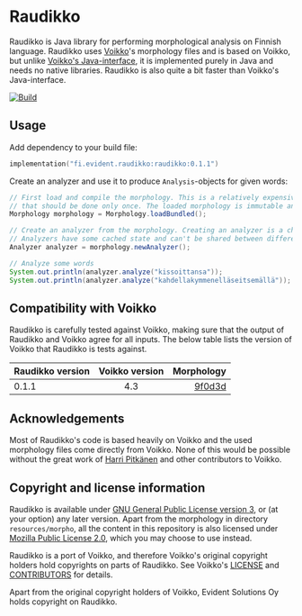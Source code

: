 # Raudikko

Raudikko is Java library for performing morphological analysis on Finnish language. Raudikko uses
[Voikko](https://voikko.puimula.org)'s morphology files and is based on Voikko, but unlike
[Voikko's Java-interface](https://voikko.puimula.org/java.html), it is implemented purely in Java and needs no native
libraries. Raudikko is also quite a bit faster than Voikko's Java-interface.

[![Build](https://github.com/EvidentSolutions/raudikko/actions/workflows/gradle-build.yml/badge.svg)](https://github.com/EvidentSolutions/raudikko/actions/workflows/gradle-build.yml)

## Usage

Add dependency to your build file:

```kotlin
implementation("fi.evident.raudikko:raudikko:0.1.1")
```

Create an analyzer and use it to produce `Analysis`-objects for given words:

```java
// First load and compile the morphology. This is a relatively expensive operation 
// that should be done only once. The loaded morphology is immutable and can be shared.
Morphology morphology = Morphology.loadBundled();

// Create an analyzer from the morphology. Creating an analyzer is a cheap operation. 
// Analyzers have some cached state and can't be shared between different threads. 
Analyzer analyzer = morphology.newAnalyzer();

// Analyze some words
System.out.println(analyzer.analyze("kissoittansa"));
System.out.println(analyzer.analyze("kahdellakymmenelläseitsemällä"));
```

## Compatibility with Voikko

Raudikko is carefully tested against Voikko, making sure that the output of Raudikko and Voikko agree for all inputs.
The below table lists the version of Voikko that Raudikko is tests against.

| Raudikko version       | Voikko version           | Morphology  |
| ------------- |:-------------:| -----:|
| 0.1.1    | 4.3 | [9f0d3d](https://github.com/voikko/corevoikko/commit/9f0d3de39ac23a9776d1ec8c30a157a707955a50) |

## Acknowledgements

Most of Raudikko's code is based heavily on Voikko and the used morphology files come directly from Voikko. None
of this would be possible without the great work of [Harri Pitkänen](https://github.com/hatapitk) and other 
contributors to Voikko.

## Copyright and license information

Raudikko is available under [GNU General Public License version 3](https://opensource.org/licenses/GPL-3.0),
or (at your option) any later version.  Apart from the morphology in directory `resources/morpho`, all the 
content in this repository is also licensed under [Mozilla Public License 2.0](https://opensource.org/licenses/MPL-2.0),
which you may choose to use instead.

Raudikko is a port of Voikko, and therefore Voikko's original copyright holders hold copyrights on parts of Raudikko.
See Voikko's [LICENSE](https://github.com/voikko/corevoikko/blob/master/LICENSE) and
[CONTRIBUTORS](https://github.com/voikko/corevoikko/blob/master/voikko-fi/CONTRIBUTORS) for details.

Apart from the original copyright holders of Voikko, Evident Solutions Oy holds copyright on Raudikko. 
